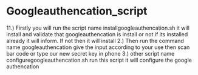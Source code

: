 # Googleauthencation_script
11.) Firstly you will run the script name installgoogleauthencation.sh it will install and validate that googleauthencation is install or not if its installed already it will inform. If not then it will install 
2.) Then run the command name googleauthencation give the input according to your use then scan bar code or type our new secret key in phone 
3.) other script name configuregoogleauthencation.sh run this script it will configure the google authencation
